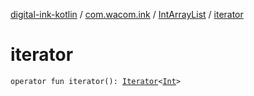 [digital-ink-kotlin](../../index.md) / [com.wacom.ink](../index.md) / [IntArrayList](index.md) / [iterator](./iterator.md)

# iterator

`operator fun iterator(): `[`Iterator`](https://kotlinlang.org/api/latest/jvm/stdlib/kotlin.collections/-iterator/index.html)`<`[`Int`](https://kotlinlang.org/api/latest/jvm/stdlib/kotlin/-int/index.html)`>`